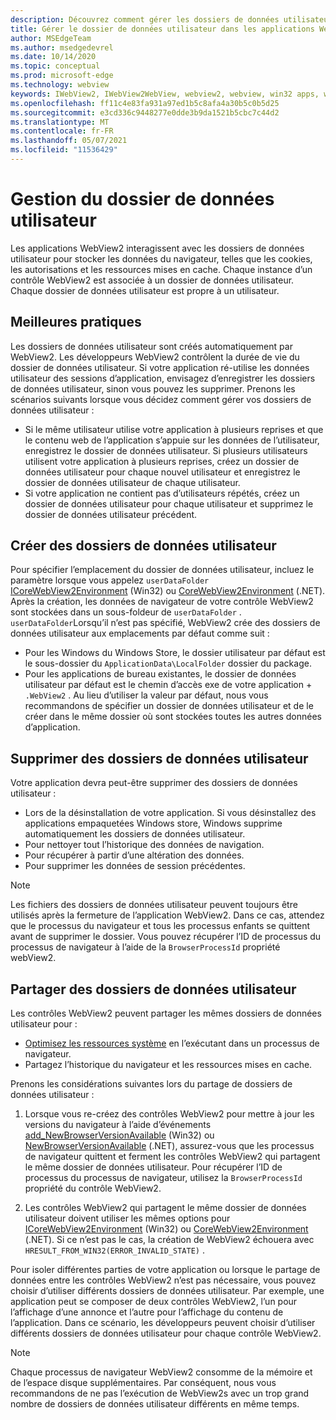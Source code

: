 ```yaml
---
description: Découvrez comment gérer les dossiers de données utilisateur dans les applications WebView2
title: Gérer le dossier de données utilisateur dans les applications WebView2.
author: MSEdgeTeam
ms.author: msedgedevrel
ms.date: 10/14/2020
ms.topic: conceptual
ms.prod: microsoft-edge
ms.technology: webview
keywords: IWebView2, IWebView2WebView, webview2, webview, win32 apps, win32, edge, ICoreWebView2, ICoreWebView2Host, browser control, edge html, user data folder
ms.openlocfilehash: ff11c4e83fa931a97ed1b5c8afa4a30b5c0b5d25
ms.sourcegitcommit: e3cd336c9448277e0dde3b9da1521b5cbc7c44d2
ms.translationtype: MT
ms.contentlocale: fr-FR
ms.lasthandoff: 05/07/2021
ms.locfileid: "11536429"
---
```

# <a name="managing-the-user-data-folder"></a>Gestion du dossier de données utilisateur  

Les applications WebView2 interagissent avec les dossiers de données utilisateur pour stocker les données du navigateur, telles que les cookies, les autorisations et les ressources mises en cache.  Chaque instance d’un contrôle WebView2 est associée à un dossier de données utilisateur.  Chaque dossier de données utilisateur est propre à un utilisateur.  

## <a name="best-practices"></a>Meilleures pratiques  

Les dossiers de données utilisateur sont créés automatiquement par WebView2.  Les développeurs WebView2 contrôlent la durée de vie du dossier de données utilisateur.  Si votre application ré-utilise les données utilisateur des sessions d’application, envisagez d’enregistrer les dossiers de données utilisateur, sinon vous pouvez les supprimer.  Prenons les scénarios suivants lorsque vous décidez comment gérer vos dossiers de données utilisateur :  

*   Si le même utilisateur utilise votre application à plusieurs reprises et que le contenu web de l’application s’appuie sur les données de l’utilisateur, enregistrez le dossier de données utilisateur.  Si plusieurs utilisateurs utilisent votre application à plusieurs reprises, créez un dossier de données utilisateur pour chaque nouvel utilisateur et enregistrez le dossier de données utilisateur de chaque utilisateur.
*   Si votre application ne contient pas d’utilisateurs répétés, créez un dossier de données utilisateur pour chaque utilisateur et supprimez le dossier de données utilisateur précédent.  

## <a name="create-user-data-folders"></a>Créer des dossiers de données utilisateur  

Pour spécifier l’emplacement du dossier de données utilisateur, incluez le paramètre lorsque vous appelez `userDataFolder` [ICoreWebView2Environment](/microsoft-edge/webview2/reference/win32/icorewebview2environment) \(Win32\) ou [CoreWebView2Environment](/dotnet/api/microsoft.web.webview2.core.corewebview2environment) \(.NET\).  Après la création, les données de navigateur de votre contrôle WebView2 sont stockées dans un sous-foldeur de `userDataFolder` .  `userDataFolder`Lorsqu’il n’est pas spécifié, WebView2 crée des dossiers de données utilisateur aux emplacements par défaut comme suit :  

*   Pour les Windows du Windows Store, le dossier utilisateur par défaut est le sous-dossier du `ApplicationData\LocalFolder` dossier du package.  
*   Pour les applications de bureau existantes, le dossier de données utilisateur par défaut est le chemin d’accès exe de votre application + `.WebView2` .  Au lieu d’utiliser la valeur par défaut, nous vous recommandons de spécifier un dossier de données utilisateur et de le créer dans le même dossier où sont stockées toutes les autres données d’application.  

## <a name="delete-user-data-folders"></a>Supprimer des dossiers de données utilisateur  

Votre application devra peut-être supprimer des dossiers de données utilisateur :  

*   Lors de la désinstallation de votre application.  Si vous désinstallez des applications empaquetées Windows store, Windows supprime automatiquement les dossiers de données utilisateur.  
*   Pour nettoyer tout l’historique des données de navigation.  
*   Pour récupérer à partir d’une altération des données.  
*   Pour supprimer les données de session précédentes.  

> [!NOTE]
> Les fichiers des dossiers de données utilisateur peuvent toujours être utilisés après la fermeture de l’application WebView2.  Dans ce cas, attendez que le processus du navigateur et tous les processus enfants se quittent avant de supprimer le dossier.  Vous pouvez récupérer l’ID de processus du processus de navigateur à l’aide de la `BrowserProcessId` propriété webView2.  

## <a name="share-user-data-folders"></a>Partager des dossiers de données utilisateur  

Les contrôles WebView2 peuvent partager les mêmes dossiers de données utilisateur pour :  

*   [Optimisez les ressources système](../concepts/process-model.md) en l’exécutant dans un processus de navigateur.  
*   Partagez l’historique du navigateur et les ressources mises en cache.  

Prenons les considérations suivantes lors du partage de dossiers de données utilisateur :  

1.  Lorsque vous re-créez des contrôles WebView2 pour mettre à jour les versions du navigateur à l’aide d’événements [add_NewBrowserVersionAvailable](/microsoft-edge/webview2/reference/win32/icorewebview2environment#add_newbrowserversionavailable) \(Win32\) ou [NewBrowserVersionAvailable](/dotnet/api/microsoft.web.webview2.core.corewebview2environment.newbrowserversionavailable) \(.NET\), assurez-vous que les processus de navigateur quittent et ferment les contrôles WebView2 qui partagent le même dossier de données utilisateur.  Pour récupérer l’ID de processus du processus de navigateur, utilisez la `BrowserProcessId` propriété du contrôle WebView2.  

2.  Les contrôles WebView2 qui partagent le même dossier de données utilisateur doivent utiliser les mêmes options pour [ICoreWebView2Environment](/microsoft-edge/webview2/reference/win32/icorewebview2environment) \(Win32\) ou [CoreWebView2Environment](/dotnet/api/microsoft.web.webview2.core.corewebview2environment) \(.NET\).  Si ce n’est pas le cas, la création de WebView2 échouera avec `HRESULT_FROM_WIN32(ERROR_INVALID_STATE)` .  

Pour isoler différentes parties de votre application ou lorsque le partage de données entre les contrôles WebView2 n’est pas nécessaire, vous pouvez choisir d’utiliser différents dossiers de données utilisateur.  Par exemple, une application peut se composer de deux contrôles WebView2, l’un pour l’affichage d’une annonce et l’autre pour l’affichage du contenu de l’application.  Dans ce scénario, les développeurs peuvent choisir d’utiliser différents dossiers de données utilisateur pour chaque contrôle WebView2.  

> [!NOTE]
> Chaque processus de navigateur WebView2 consomme de la mémoire et de l’espace disque supplémentaires.  Par conséquent, nous vous recommandons de ne pas l’exécution de WebView2s avec un trop grand nombre de dossiers de données utilisateur différents en même temps.  
